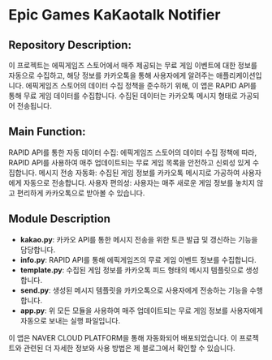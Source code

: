 # Epic Games KaKaotalk Notifier
## Repository Description:

이 프로젝트는 에픽게임즈 스토어에서 매주 제공되는 무료 게임 이벤트에 대한 정보를 자동으로 수집하고, 해당 정보를 카카오톡을 통해 사용자에게 알려주는 애플리케이션입니다. 에픽게임즈 스토어의 데이터 수집 정책을 준수하기 위해, 이 앱은 RAPID API를 통해 무료 게임 데이터를 수집합니다. 수집된 데이터는 카카오톡 메시지 형태로 가공되어 전송됩니다.

## Main Function:

RAPID API를 통한 자동 데이터 수집: 에픽게임즈 스토어의 데이터 수집 정책에 따라, RAPID API를 사용하여 매주 업데이트되는 무료 게임 목록을 안전하고 신뢰성 있게 수집합니다.
메시지 전송 자동화: 수집된 게임 정보를 카카오톡 메시지로 가공하여 사용자에게 자동으로 전송합니다.
사용자 편의성: 사용자는 매주 새로운 게임 정보를 놓치지 않고 편리하게 카카오톡으로 받아볼 수 있습니다.

## Module Description
- **kakao.py**: 카카오 API를 통한 메시지 전송을 위한 토큰 발급 및 갱신하는 기능을 담당합니다.
- **info.py**: RAPID API를 통해 에픽게임즈의 무료 게임 이벤트 정보를 수집합니다.
- **template.py**: 수집된 게임 정보를 카카오톡 피드 형태의 메시지 템플릿으로 생성합니다.
- **send.py**: 생성된 메시지 템플릿을 카카오톡으로 사용자에게 전송하는 기능을 수행합니다.
- **app.py**: 위 모든 모듈을 사용하여 매주 업데이트되는 무료 게임 정보를 사용자에게 자동으로 보내는 실행 파일입니다.


이 앱은 NAVER CLOUD PLATFORM을 통해 자동화되어 배포되었습니다. 이 프로젝트와 관련된 더 자세한 정보와 사용 방법은 제 블로그에서 확인할 수 있습니다.
